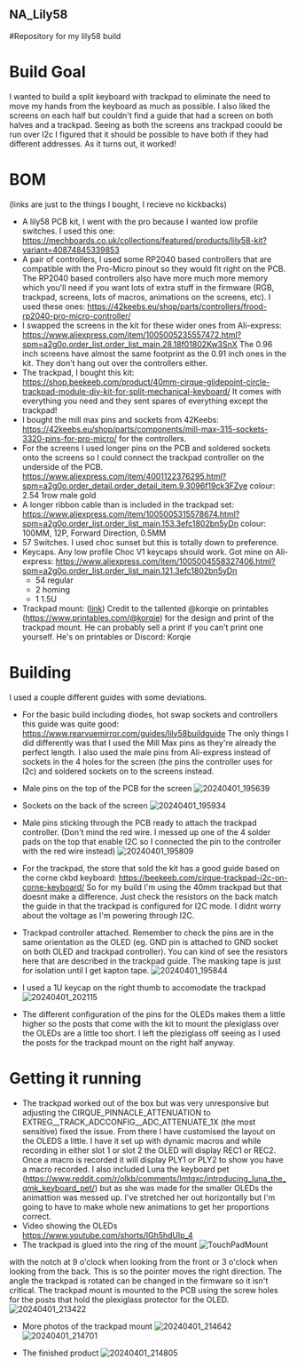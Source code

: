 ## NA_Lily58
#Repository for my lily58 build


# Build Goal
I wanted to build a split keyboard with trackpad to eliminate the need to move my hands from the keyboard as much as possible. I also liked the screens on each half but couldn't find a guide that had a screen on both halves and a trackpad. Seeing as both the screens ans trackpad coould be run over I2c I figured that it should be possible to have both if they had different addresses. As it turns out, it worked!

# BOM
(links are just to the things I bought, I recieve no kickbacks)
 - A lily58 PCB kit, I went with the pro because I wanted low profile switches. I used this one: https://mechboards.co.uk/collections/featured/products/lily58-kit?variant=40874845339853
 - A pair of controllers, I used some RP2040 based controllers that are compatible with the Pro-Micro pinout so they would fit right on the PCB. The RP2040 based controllers also have more much more memory which you'll need if you want lots of extra stuff in the firmware (RGB, trackpad, screens, lots of macros, animations on the screens, etc). I used these ones: https://42keebs.eu/shop/parts/controllers/frood-rp2040-pro-micro-controller/
 - I swapped the screens in the kit for these wider ones from Ali-express: https://www.aliexpress.com/item/1005005235557472.html?spm=a2g0o.order_list.order_list_main.28.18f01802Kw3SnX The 0.96 inch screens have almost the same footprint as the 0.91 inch ones in the kit. They don't hang out over the controllers either.
 - The trackpad, I bought this kit: https://shop.beekeeb.com/product/40mm-cirque-glidepoint-circle-trackpad-module-diy-kit-for-split-mechanical-keyboard/ It comes with everything you need and they sent spares of everything except the trackpad!
 - I bought the mill max pins and sockets from 42Keebs: https://42keebs.eu/shop/parts/components/mill-max-315-sockets-3320-pins-for-pro-micro/ for the controllers.
 - For the screens I used longer pins on the PCB and soldered sockets onto the screens so I could connect the trackpad controller on the underside of the PCB. https://www.aliexpress.com/item/4001122376295.html?spm=a2g0o.order_detail.order_detail_item.9.3096f19ck3FZye colour: 2.54 1row male gold
 - A longer ribbon cable than is included in the trackpad set: https://www.aliexpress.com/item/1005005315578674.html?spm=a2g0o.order_list.order_list_main.153.3efc1802bn5yDn colour: 100MM, 12P, Forward Direction, 0.5MM
 - 57 Switches. I used choc sunset but this is totally down to preference.
 - Keycaps. Any low profile Choc V1 keycaps should work. Got mine on Ali-express: https://www.aliexpress.com/item/1005004558327406.html?spm=a2g0o.order_list.order_list_main.121.3efc1802bn5yDn
    - 54 regular
    - 2 homing
    - 1 1.5U
 - Trackpad mount: ([link](https://www.printables.com/model/828770-lily58-trackpad-mount)) Credit to the tallented @korqie on printables (https://www.printables.com/@korqie) for the design and print of the trackpad mount. He can probably sell a print if you can't print one yourself. He's on printables or Discord: Korqie

# Building
I used a couple different guides with some deviations.

 - For the basic build including diodes, hot swap sockets and controllers this guide was quite good: https://www.rearvuemirror.com/guides/lily58buildguide The only things I did differently was that I used the Mill Max pins as they're already the perfect length. I also used the male pins from Ali-express instead of sockets in the 4 holes for the screen (the pins the controller uses for I2c) and soldered sockets on to the screens instead.
  - Male pins on the top of the PCB for the screen
![20240401_195639](https://github.com/NewAbbreviations950/NA_Lily58/assets/104692825/65faca73-8262-45ed-a4ab-3ffa069ae768)

  - Sockets on the back of the screen
![20240401_195934](https://github.com/NewAbbreviations950/NA_Lily58/assets/104692825/8e22ae9e-5059-46f9-947c-10105a9813b7)

  - Male pins sticking through the PCB ready to attach the trackpad controller. (Don't mind the red wire. I messed up one of the 4 solder pads on the top that enable I2C so I connected the pin to the controller with the red wire instead)
![20240401_195809](https://github.com/NewAbbreviations950/NA_Lily58/assets/104692825/9670ea8e-1abf-4238-a689-eb9dd40adfa4)


- For the trackpad, the store that sold the kit has a good guide based on the corne ckbd keyboard: https://beekeeb.com/cirque-trackpad-i2c-on-corne-keyboard/ So for my build I'm using the 40mm trackpad but that doesnt make a difference. Just check the resistors on the back match the guide in that the trackpad is configured for I2C mode. I didnt worry about the voltage as I'm powering through I2C.

 - Trackpad controller attached. Remember to check the pins are in the same orientation as the OLED (eg. GND pin is attached to GND socket on both OLED and trackpad controller). You can kind of see the resistors here that are described in the trackpad guide. The masking tape is just for isolation until I get kapton tape.
![20240401_195844](https://github.com/NewAbbreviations950/NA_Lily58/assets/104692825/3f1cfa15-1678-4b76-92d8-a1aaf19bc9a9)

 - I used a 1U keycap on the right thumb to accomodate the trackpad
![20240401_202115](https://github.com/NewAbbreviations950/NA_Lily58/assets/104692825/29ef0400-3733-4206-8205-ead879b7fffb)

- The different configuration of the pins for the OLEDs makes them a little higher so the posts that come with the kit to mount the plexiglass over the OLEDs are a little too short. I left the pleziglass off seeing as I used the posts for the trackpad mount on the right half anyway.

# Getting it running
 - The trackpad worked out of the box but was very unresponsive but adjusting the CIRQUE_PINNACLE_ATTENUATION to EXTREG__TRACK_ADCCONFIG__ADC_ATTENUATE_1X (the most sensitive) fixed the issue. From there I have customised the layout on the OLEDS a little. I have it set up with dynamic macros and while recording in either slot 1 or slot 2 the OLED will display REC1 or REC2. Once a macro is recorded it will display PLY1 or PLY2 to show you have a macro recorded. I also included Luna the keyboard pet (https://www.reddit.com/r/olkb/comments/lmtgxc/introducing_luna_the_qmk_keyboard_pet/) but as she was made for the smaller OLEDs the animattion was messed up. I've stretched her out horizontally but I'm going to have to make whole new animations to get her proportions correct.
 - Video showing the OLEDs https://www.youtube.com/shorts/IGh5hdUlp_4 
 - The trackpad is glued into the ring of the mount ![TouchPadMount](https://github.com/NewAbbreviations950/NA_Lily58/assets/104692825/c1695ec6-7701-483f-af2e-918a419f539e)

with the notch at 9 o'clock when looking from the front or 3 o'clock when looking from the back. This is so the pointer moves the right direction. The angle the trackpad is rotated can be changed in the firmware so it isn't critical. The trackpad mount is mounted to the PCB using the screw holes for the posts that hold the plexiglass protector for the OLED.
![20240401_213422](https://github.com/NewAbbreviations950/NA_Lily58/assets/104692825/baca9be9-3000-4e85-bdce-05682fdf73e8)

- More photos of the trackpad mount
![20240401_214642](https://github.com/NewAbbreviations950/NA_Lily58/assets/104692825/45325eaa-7422-43ba-a36a-3cb8eac737c5)
![20240401_214701](https://github.com/NewAbbreviations950/NA_Lily58/assets/104692825/59164e2a-470b-407f-bb3d-c3c24fd31a67)

- The finished product
![20240401_214805](https://github.com/NewAbbreviations950/NA_Lily58/assets/104692825/c573982e-2f56-4855-b380-ba87ddc04372)
